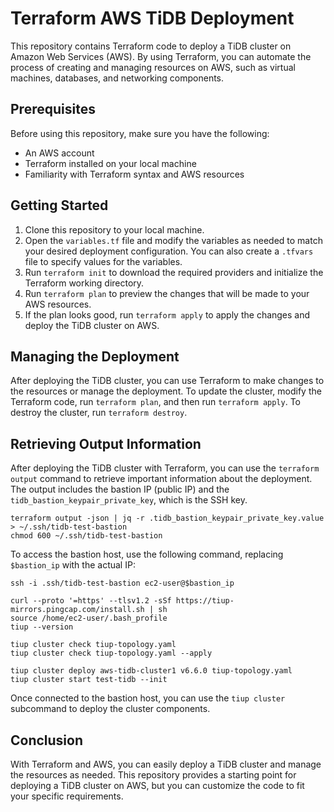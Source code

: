 # Terraform AWS TiDB Deployment

This repository contains Terraform code to deploy a TiDB cluster on Amazon Web Services (AWS). By using Terraform, you can automate the process of creating and managing resources on AWS, such as virtual machines, databases, and networking components. 

## Prerequisites

Before using this repository, make sure you have the following:

- An AWS account
- Terraform installed on your local machine
- Familiarity with Terraform syntax and AWS resources

## Getting Started

1. Clone this repository to your local machine.
2. Open the `variables.tf` file and modify the variables as needed to match your desired deployment configuration. You can also create a `.tfvars` file to specify values for the variables.
3. Run `terraform init` to download the required providers and initialize the Terraform working directory.
4. Run `terraform plan` to preview the changes that will be made to your AWS resources.
5. If the plan looks good, run `terraform apply` to apply the changes and deploy the TiDB cluster on AWS.

## Managing the Deployment

After deploying the TiDB cluster, you can use Terraform to make changes to the resources or manage the deployment. To update the cluster, modify the Terraform code, run `terraform plan`, and then run `terraform apply`. To destroy the cluster, run `terraform destroy`.

## Retrieving Output Information

After deploying the TiDB cluster with Terraform, you can use the `terraform output` command to retrieve important information about the deployment. The output includes the bastion IP (public IP) and the `tidb_bastion_keypair_private_key`, which is the SSH key.

```
terraform output -json | jq -r .tidb_bastion_keypair_private_key.value > ~/.ssh/tidb-test-bastion
chmod 600 ~/.ssh/tidb-test-bastion
```

To access the bastion host, use the following command, replacing `$bastion_ip` with the actual IP:

```
ssh -i .ssh/tidb-test-bastion ec2-user@$bastion_ip

curl --proto '=https' --tlsv1.2 -sSf https://tiup-mirrors.pingcap.com/install.sh | sh
source /home/ec2-user/.bash_profile 
tiup --version

tiup cluster check tiup-topology.yaml
tiup cluster check tiup-topology.yaml --apply

tiup cluster deploy aws-tidb-cluster1 v6.6.0 tiup-topology.yaml
tiup cluster start test-tidb --init
```
Once connected to the bastion host, you can use the `tiup cluster` subcommand to deploy the cluster components.


## Conclusion

With Terraform and AWS, you can easily deploy a TiDB cluster and manage the resources as needed. This repository provides a starting point for deploying a TiDB cluster on AWS, but you can customize the code to fit your specific requirements.
